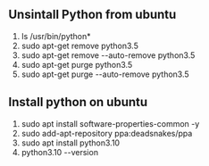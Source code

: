 ## Unsintall Python from ubuntu
  1. ls /usr/bin/python*
  2. sudo apt-get remove python3.5
  3. sudo apt-get remove --auto-remove python3.5
  4. sudo apt-get purge python3.5
  5. sudo apt-get purge --auto-remove python3.5

## Install python on ubuntu
  1. sudo apt install software-properties-common -y
  2. sudo add-apt-repository ppa:deadsnakes/ppa
  3. sudo apt install python3.10
  4. python3.10 --version
